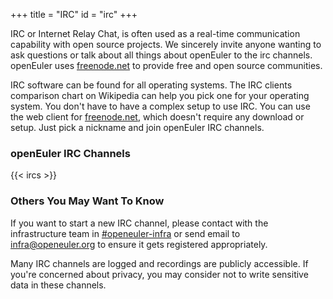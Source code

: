 +++
title = "IRC"
id = "irc"
+++

IRC or Internet Relay Chat, is often used as a real-time communication capability with open source projects.
We sincerely invite anyone wanting to ask questions or talk about all things about openEuler to the irc channels.
openEuler uses [freenode.net](https://freenode.net/) to provide free and open source communities.

IRC software can be found for all operating systems.
The IRC clients comparison chart on Wikipedia can help you pick one for your operating system.
You don't have to have a complex setup to use IRC.
You can use the web client for [freenode.net](https://freenode.net/),
which doesn't require any download or setup.
Just pick a nickname and join openEuler IRC channels.

### openEuler IRC Channels

{{< ircs >}}

### Others You May Want To Know

If you want to start a new IRC channel,
please contact with the infrastructure team in [#openeuler-infra](https://webchat.freenode.net/#openeuler)
or send email to <infra@openeuler.org> to ensure it gets registered appropriately.

Many IRC channels are logged and recordings are publicly accessible.
If you're concerned about privacy, you may consider not to write sensitive data in these channels.
